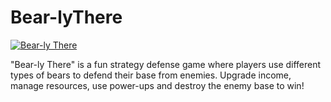 # Bear-lyThere

 [![Bear-ly There](https://ytcards.demolab.com/?id=Fxd3qDLaBLc&title=Bear-ly+There&lang=en&timestamp=1621622635&background_color=%230d1117&title_color=%23ffffff&stats_color=%23dedede&max_title_lines=1&width=500&border_radius=5 "Bear-ly There")](https://www.youtube.com/watch?v=Fxd3qDLaBLc)

"Bear-ly There" is a fun strategy defense game where players use different types of bears to defend their base from enemies. Upgrade income, manage resources, use power-ups and destroy the enemy base to win!
